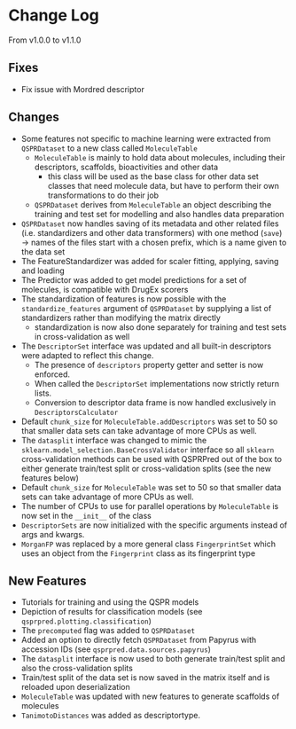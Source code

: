 # Change Log
From v1.0.0 to v1.1.0

## Fixes

- Fix issue with Mordred descriptor


## Changes

- Some features not specific to machine learning were extracted from `QSPRDataset` to a new class called `MoleculeTable`
  - `MoleculeTable` is mainly to hold data about molecules, including their  descriptors, scaffolds, bioactivities and other data
    - this class will be used as the base class for other data set classes that need molecule data, but have to perform their own transformations to do their job
  - `QSPRDataset` derives from `MoleculeTable` an object describing the training and test set for modelling and also handles data preparation 
- `QSPRDataset` now handles saving of its metadata and other related files (i.e. standardizers and other data transformers) with one method (`save`) -> names of the files start with a chosen prefix, which is a name given to the data set 
- The FeatureStandardizer was added for scaler fitting, applying, saving and loading
- The Predictor was added to get model predictions for a set of molecules, is compatible with DrugEx scorers
- The standardization of features is now possible with the `standardize_features` argument of `QSPRDataset` by supplying a list of standardizers rather than modifying the matrix directly
    - standardization is now also done separately for training and test sets in cross-validation as well
- The `DescriptorSet` interface was updated and all built-in descriptors were adapted to reflect this change. 
  - The presence of `descriptors` property getter and setter is now enforced.
  - When called the `DescriptorSet` implementations now strictly return lists.
  - Conversion to descriptor data frame is now handled exclusively in `DescriptorsCalculator`
- Default `chunk_size` for `MoleculeTable.addDescriptors` was set to 50 so that smaller data sets can take advantage of more CPUs as well.
- The `datasplit` interface was changed to mimic the `sklearn.model_selection.BaseCrossValidator` interface so all `sklearn` cross-validation methods can be used with QSPRPred out of the box to either generate train/test split or cross-validation splits (see the new features below)
- Default `chunk_size` for `MoleculeTable` was set to 50 so that smaller data sets can take advantage of more CPUs as well.
- The number of CPUs to use for parallel operations  by `MoleculeTable` is now set in the `__init__` of the class
- `DescriptorSets` are now initialized with the specific arguments instead of args and kwargs.
- `MorganFP` was replaced by a more general class `FingerprintSet` which uses an object from the `Fingerprint` class as its fingerprint type

## New Features

- Tutorials for training and using the QSPR models
- Depiction of results for classification models (see `qsprpred.plotting.classification`)
- The `precomputed` flag was added to `QSPRDataset`
- Added an option to directly fetch `QSPRDataset` from Papyrus with accession IDs (see `qsprpred.data.sources.papyrus`)
- The `datasplit` interface is now used to both generate train/test split and also the cross-validation splits
- Train/test split of the data set is now saved in the matrix itself and is reloaded upon deserialization
- `MoleculeTable` was updated with new features to generate scaffolds of molecules
- `TanimotoDistances` was added as descriptortype.
